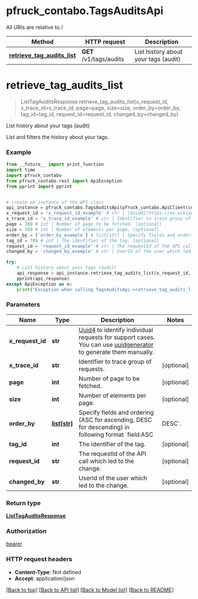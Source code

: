 # pfruck_contabo.TagsAuditsApi

All URIs are relative to */*

Method | HTTP request | Description
------------- | ------------- | -------------
[**retrieve_tag_audits_list**](TagsAuditsApi.md#retrieve_tag_audits_list) | **GET** /v1/tags/audits | List history about your tags (audit)

# **retrieve_tag_audits_list**
> ListTagAuditsResponse retrieve_tag_audits_list(x_request_id, x_trace_id=x_trace_id, page=page, size=size, order_by=order_by, tag_id=tag_id, request_id=request_id, changed_by=changed_by)

List history about your tags (audit)

List and filters the history about your tags.

### Example
```python
from __future__ import print_function
import time
import pfruck_contabo
from pfruck_contabo.rest import ApiException
from pprint import pprint


# create an instance of the API class
api_instance = pfruck_contabo.TagsAuditsApi(pfruck_contabo.ApiClient(configuration))
x_request_id = 'x_request_id_example' # str | [Uuid4](https://en.wikipedia.org/wiki/Universally_unique_identifier#Version_4_(random)) to identify individual requests for support cases. You can use [uuidgenerator](https://www.uuidgenerator.net/version4) to generate them manually.
x_trace_id = 'x_trace_id_example' # str | Identifier to trace group of requests. (optional)
page = 789 # int | Number of page to be fetched. (optional)
size = 789 # int | Number of elements per page. (optional)
order_by = ['order_by_example'] # list[str] | Specify fields and ordering (ASC for ascending, DESC for descending) in following format `field:ASC|DESC`. (optional)
tag_id = 789 # int | The identifier of the tag. (optional)
request_id = 'request_id_example' # str | The requestId of the API call which led to the change. (optional)
changed_by = 'changed_by_example' # str | UserId of the user which led to the change. (optional)

try:
    # List history about your tags (audit)
    api_response = api_instance.retrieve_tag_audits_list(x_request_id, x_trace_id=x_trace_id, page=page, size=size, order_by=order_by, tag_id=tag_id, request_id=request_id, changed_by=changed_by)
    pprint(api_response)
except ApiException as e:
    print("Exception when calling TagsAuditsApi->retrieve_tag_audits_list: %s\n" % e)
```

### Parameters

Name | Type | Description  | Notes
------------- | ------------- | ------------- | -------------
 **x_request_id** | **str**| [Uuid4](https://en.wikipedia.org/wiki/Universally_unique_identifier#Version_4_(random)) to identify individual requests for support cases. You can use [uuidgenerator](https://www.uuidgenerator.net/version4) to generate them manually. | 
 **x_trace_id** | **str**| Identifier to trace group of requests. | [optional] 
 **page** | **int**| Number of page to be fetched. | [optional] 
 **size** | **int**| Number of elements per page. | [optional] 
 **order_by** | [**list[str]**](str.md)| Specify fields and ordering (ASC for ascending, DESC for descending) in following format &#x60;field:ASC|DESC&#x60;. | [optional] 
 **tag_id** | **int**| The identifier of the tag. | [optional] 
 **request_id** | **str**| The requestId of the API call which led to the change. | [optional] 
 **changed_by** | **str**| UserId of the user which led to the change. | [optional] 

### Return type

[**ListTagAuditsResponse**](ListTagAuditsResponse.md)

### Authorization

[bearer](../README.md#bearer)

### HTTP request headers

 - **Content-Type**: Not defined
 - **Accept**: application/json

[[Back to top]](#) [[Back to API list]](../README.md#documentation-for-api-endpoints) [[Back to Model list]](../README.md#documentation-for-models) [[Back to README]](../README.md)

